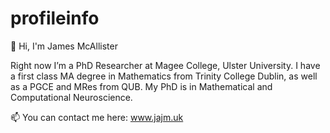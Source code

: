# profileinfo
👋 Hi, I'm James McAllister

Right now I’m a PhD Researcher at Magee College, Ulster University. 
I have a first class MA degree in Mathematics from Trinity College Dublin, as well as a PGCE and MRes from QUB.
My PhD is in Mathematical and Computational Neuroscience.

📫 You can contact me here: www.jajm.uk

